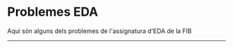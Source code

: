 Problemes EDA
===================


Aqui són alguns dels problemes de l'assignatura d'EDA de la FIB

----------

